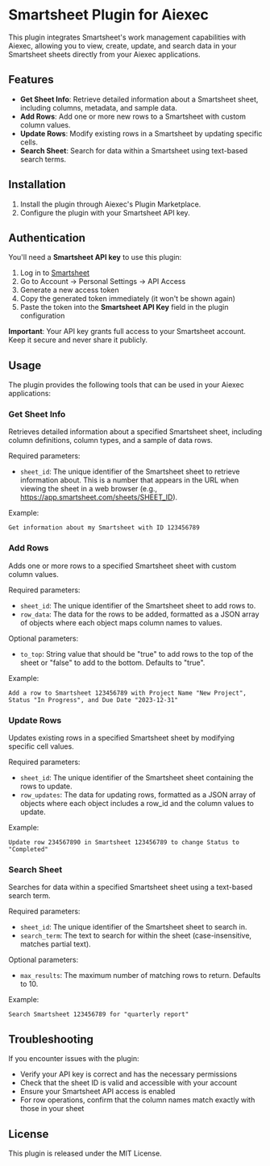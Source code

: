 # Smartsheet Plugin for Aiexec

This plugin integrates Smartsheet's work management capabilities with Aiexec, allowing you to view, create, update, and search data in your Smartsheet sheets directly from your Aiexec applications.

## Features

- **Get Sheet Info**: Retrieve detailed information about a Smartsheet sheet, including columns, metadata, and sample data.
- **Add Rows**: Add one or more new rows to a Smartsheet with custom column values.
- **Update Rows**: Modify existing rows in a Smartsheet by updating specific cells.
- **Search Sheet**: Search for data within a Smartsheet using text-based search terms.

## Installation

1. Install the plugin through Aiexec's Plugin Marketplace.
2. Configure the plugin with your Smartsheet API key.

## Authentication

You'll need a **Smartsheet API key** to use this plugin:

1. Log in to [Smartsheet](https://app.smartsheet.com)
2. Go to Account → Personal Settings → API Access
3. Generate a new access token
4. Copy the generated token immediately (it won't be shown again)
5. Paste the token into the **Smartsheet API Key** field in the plugin configuration

**Important**: Your API key grants full access to your Smartsheet account. Keep it secure and never share it publicly.

## Usage

The plugin provides the following tools that can be used in your Aiexec applications:

### Get Sheet Info

Retrieves detailed information about a specified Smartsheet sheet, including column definitions, column types, and a sample of data rows.

Required parameters:
- `sheet_id`: The unique identifier of the Smartsheet sheet to retrieve information about. This is a number that appears in the URL when viewing the sheet in a web browser (e.g., https://app.smartsheet.com/sheets/SHEET_ID).

Example:
```
Get information about my Smartsheet with ID 123456789
```

### Add Rows

Adds one or more rows to a specified Smartsheet sheet with custom column values.

Required parameters:
- `sheet_id`: The unique identifier of the Smartsheet sheet to add rows to.
- `row_data`: The data for the rows to be added, formatted as a JSON array of objects where each object maps column names to values.

Optional parameters:
- `to_top`: String value that should be "true" to add rows to the top of the sheet or "false" to add to the bottom. Defaults to "true".

Example:
```
Add a row to Smartsheet 123456789 with Project Name "New Project", Status "In Progress", and Due Date "2023-12-31"
```

### Update Rows

Updates existing rows in a specified Smartsheet sheet by modifying specific cell values.

Required parameters:
- `sheet_id`: The unique identifier of the Smartsheet sheet containing the rows to update.
- `row_updates`: The data for updating rows, formatted as a JSON array of objects where each object includes a row_id and the column values to update.

Example:
```
Update row 234567890 in Smartsheet 123456789 to change Status to "Completed"
```

### Search Sheet

Searches for data within a specified Smartsheet sheet using a text-based search term.

Required parameters:
- `sheet_id`: The unique identifier of the Smartsheet sheet to search in.
- `search_term`: The text to search for within the sheet (case-insensitive, matches partial text).

Optional parameters:
- `max_results`: The maximum number of matching rows to return. Defaults to 10.

Example:
```
Search Smartsheet 123456789 for "quarterly report"
```

## Troubleshooting

If you encounter issues with the plugin:
- Verify your API key is correct and has the necessary permissions
- Check that the sheet ID is valid and accessible with your account
- Ensure your Smartsheet API access is enabled
- For row operations, confirm that the column names match exactly with those in your sheet

## License

This plugin is released under the MIT License.



